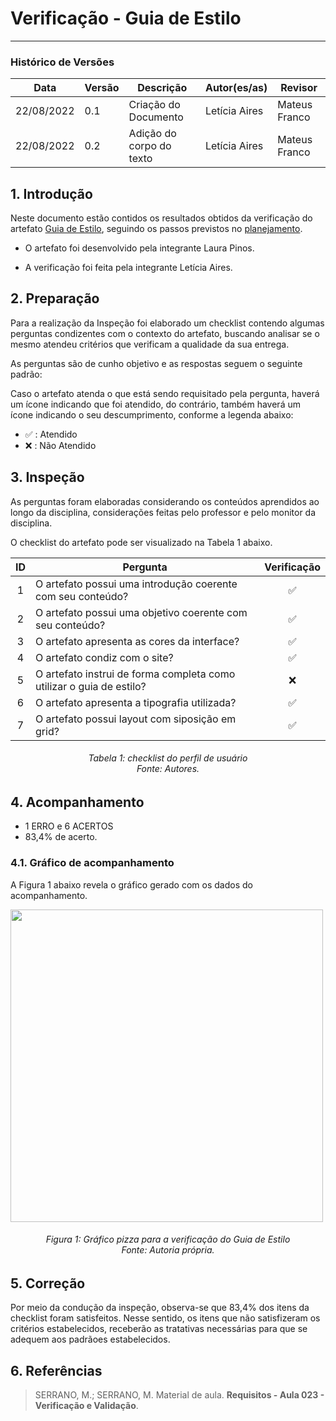 # Verificação - Guia de Estilo
***

### Histórico de Versões

**Data** | **Versão** | **Descrição** | **Autor(es/as)** | **Revisor** |
--- | --- | --- | --- | --- |
22/08/2022 | 0.1 | Criação do Documento | Letícia Aires | Mateus Franco
22/08/2022 | 0.2 | Adição do corpo do texto | Letícia Aires | Mateus Franco

## 1. Introdução

Neste documento estão contidos os resultados obtidos da verificação do artefato [Guia de Estilo](../analise-de-requisitos/guia-de-estilo.md), seguindo os passos previstos no [planejamento](planejamento-geral.md).

* O artefato foi desenvolvido pela integrante Laura Pinos.

* A verificação foi feita pela integrante Letícia Aires.


## 2. Preparação

Para a realização da Inspeção foi elaborado um checklist contendo algumas perguntas condizentes com o contexto do artefato, buscando analisar se o mesmo atendeu critérios que verificam a qualidade da sua entrega.

As perguntas são de cunho objetivo e as respostas seguem o seguinte padrão:

Caso o artefato atenda o que está sendo requisitado pela pergunta, haverá um ícone indicando que foi atendido, do contrário, também haverá um ícone indicando o seu descumprimento, conforme a legenda abaixo:

- ✅ : Atendido
- ❌ : Não Atendido

## 3. Inspeção

As perguntas foram elaboradas considerando os conteúdos aprendidos ao longo da disciplina, considerações feitas pelo professor e pelo monitor da disciplina.

O checklist do artefato pode ser visualizado na Tabela 1 abaixo.

|ID|Pergunta| Verificação |
|:---:|-------------|:--------:|
| 1 | O artefato possui uma introdução coerente com seu conteúdo? |✅ |
| 2 | O artefato possui uma objetivo coerente com seu conteúdo? |✅ |
| 3 | O artefato apresenta as cores da interface?| ✅|
| 4 | O artefato condiz com o site?| ✅|
| 5 | O artefato instrui de forma completa como utilizar o guia de estilo? | ❌|
| 6 | O artefato apresenta a tipografia utilizada?| ✅|
| 7 | O artefato possui layout com siposição em grid? | ✅|

<h6 align = "center">Tabela 1: checklist do perfil de usuário <br>Fonte: Autores. </h6>

## 4. Acompanhamento

- 1 ERRO e 6 ACERTOS
- 83,4% de acerto.

### 4.1. Gráfico de acompanhamento

A Figura 1 abaixo revela o gráfico gerado com os dados do acompanhamento.

<img src="https://user-images.githubusercontent.com/72623771/186043126-8ad2c9e6-1286-4f4c-9d52-c1cd3a247a0b.png" width=500px></img>

<h6 align = "center">Figura 1: Gráfico pizza para a verificação do Guia de Estilo <br>Fonte: Autoria própria. </h6>

## 5. Correção

Por meio da condução da inspeção, observa-se que 83,4% dos itens da checklist foram satisfeitos.  Nesse sentido, os itens que não satisfizeram os critérios estabelecidos, receberão as tratativas necessárias para que se adequem aos padrãoes estabelecidos.

## 6. Referências

> SERRANO, M.; SERRANO, M. Material de aula. **Requisitos - Aula 023 - Verificação e Validação**.
